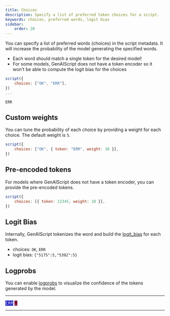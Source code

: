 ```yaml
---
title: Choices
description: Specify a list of preferred token choices for a script.
keywords: choices, preferred words, logit bias
sidebar:
    order: 20
---
```


You can specify a list of preferred words (choices) in the script metadata. It will increase the probability of the model generating the specified words.

- Each word should match a single token for the desired model!
- For some models, GenAIScript does not have a token encoder so it won't be able to compute the logit bias for the choices

```js
script({
    choices: ["OK", "ERR"],
})
...
```

```text
ERR
```

## Custom weights

You can tune the probability of each choice by providing a weight for each choice.
The default weight is `5`.

```js '{ token: "ERR", weight: 10 }'
script({
    choices: ["OK", { token: "ERR", weight: 10 }],
})
```

## Pre-encoded tokens

For models where GenAIScript does not have a token encoder, you can provide the pre-encoded tokens.

```js
script({
    choices: [{ token: 12345, weight: 10 }],
})
```

## Logit Bias

Internally, GenAIScript tokenizes the word and build the [logit_bias](https://help.openai.com/en/articles/5247780-using-logit-bias-to-alter-token-probability-with-the-openai-api) for each token.

- choices: `OK`, `ERR`
- logit bias: `{"5175":5,"5392":5}`

## Logprobs

You can enable [logprobs](/genaiscript/reference/scripts/logprobs) to visualize the confidence of the tokens generated by the model.

---

<span class="logprobs" title="100% (-0.000003)" style="background: rgb(0, 0, 180); color: white; white-space: pre; font-family: monospace;">ERR</span>
<span class="logprobs" title="32.07% (-1.14)" style="background: rgb(122, 0, 58); color: white; white-space: pre; font-family: monospace;">.</span>

---

